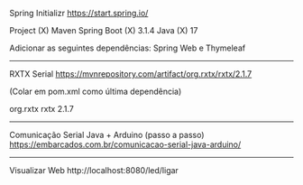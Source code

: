 Spring Initializr
https://start.spring.io/

Project (X) Maven
Spring Boot (X) 3.1.4
Java (X) 17

Adicionar as seguintes dependências: Spring Web e Thymeleaf

--------------------------------------------------------------------------------------------------------------------

RXTX Serial
https://mvnrepository.com/artifact/org.rxtx/rxtx/2.1.7

(Colar em pom.xml como última dependência)

<!-- https://mvnrepository.com/artifact/org.rxtx/rxtx -->
<dependency>
    <groupId>org.rxtx</groupId>
    <artifactId>rxtx</artifactId>
    <version>2.1.7</version>
</dependency>

---------------------------------------------------------------------------------------------------------------------

Comunicação Serial Java + Arduino (passo a passo)
https://embarcados.com.br/comunicacao-serial-java-arduino/

---------------------------------------------------------------------------------------------------------------------
Visualizar Web
http://localhost:8080/led/ligar
